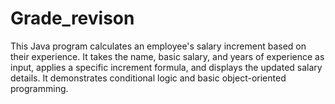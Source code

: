# Grade_revison
This Java program calculates an employee's salary increment based on their experience. It takes the name, basic salary, and years of experience as input, applies a specific increment formula, and displays the updated salary details. It demonstrates conditional logic and basic object-oriented programming.

